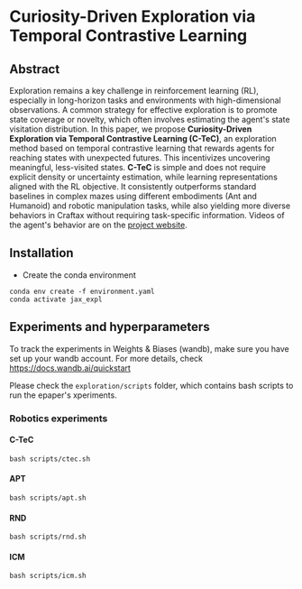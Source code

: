# Curiosity-Driven Exploration via Temporal Contrastive Learning 


## Abstract
Exploration remains a key challenge in reinforcement learning (RL), especially in long-horizon tasks and environments with high-dimensional observations. A common strategy for effective exploration is to promote state coverage or novelty, which often involves estimating the agent's state visitation distribution. In this paper, we propose **Curiosity-Driven Exploration via Temporal Contrastive Learning (C-TeC)**, an exploration method based on temporal contrastive learning that rewards agents for reaching states with unexpected futures. This incentivizes uncovering meaningful, less-visited states. **C-TeC** is simple and does not require explicit density or uncertainty estimation, while learning representations aligned with the RL objective. It consistently outperforms standard baselines in complex mazes using different embodiments (Ant and Humanoid) and robotic manipulation tasks, while also yielding more diverse behaviors in Craftax without requiring task-specific information. Videos of the agent's behavior are on the [project website](https://sites.google.com/view/ctec-anonymous-submission).


## Installation
- Create the conda environment
```
conda env create -f environment.yaml
conda activate jax_expl
```
## Experiments and hyperparameters
To track the experiments in Weights & Biases (wandb), make sure you have set up your wandb account. For more details, check https://docs.wandb.ai/quickstart

Please check the ```exploration/scripts``` folder, which contains bash scripts to run the epaper's xperiments.

### Robotics experiments
#### C-TeC
```
bash scripts/ctec.sh
```
#### APT
```
bash scripts/apt.sh
```
#### RND
```
bash scripts/rnd.sh
```
#### ICM
```
bash scripts/icm.sh
```